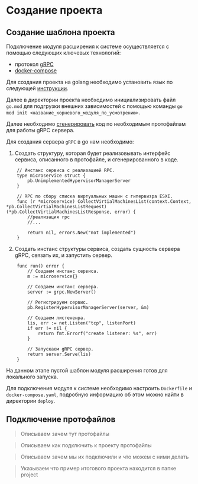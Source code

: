 # Создание проекта

## Создание шаблона проекта

Подключение модуля расширения к системе осуществляется с помощью следующих ключевых технологий:

- протокол [gRPC](https://grpc.io/docs/what-is-grpc/introduction/)
- [docker-compose](https://docs.docker.com/compose/)

Для создания проекта на golang необходимо установить язык по следующей [инструкции](https://go.dev/doc/install).

Далее в директории проекта необходимо инициализировать файл `go.mod` для подгрузки внешних зависимостей с помощью команды `go mod init <название_корневого_модуля_по_усмотрению>`.

Далее необходимо [сгенерировать](#Подключение-протофайлов) код по необходимым протофайлам для работы gRPC сервера.

Для создания сервера `gRPC` в go нам необходимо:

1. Создать структуру, которая будет реализовывать интерфейс сервиса, описанного в протофайле, и сгенерированного в коде.

```golang
    // Инстанс сервиса с реализацией RPC.
    type microservice struct {
        pb.UnimplementedHypervisorManagerServer
    }

    // RPC по сбору списка виртуальных машин с гипервизра ESXI.
    func (r *microservice) CollectVirtialMachinesList(context.Context, *pb.CollectVirtialMachinesListRequest) (*pb.CollectVirtialMachinesListResponse, error) {
        //реализация rpc
        //...

        return nil, errors.New("not implemented")
    }
```

2. Создать инстанс структуры сервиса, создать сущность сервера gRPC, связать их, и запустить сервер.

```golang
    func run() error {
        // Создаем инстанс сервиса.
        m := microservice{}

        // Создаем инстанс сервера.
        server := grpc.NewServer()

        // Регистрируем сервис.
        pb.RegisterHypervisorManagerServer(server, &m)

        // Создаем листененра.
        lis, err := net.Listen("tcp", listenPort)
        if err != nil {
            return fmt.Errorf("create listener: %s", err)
        }

        // Запускаем gRPC сервер.
        return server.Serve(lis)
    }
```

На данном этапе пустой шаблон модуля расширения готов для локального запуска.

Для подключения модуля к системе необходимо настроить `Dockerfile` и `docker-compose.yaml`, подробную информацию об этом можно найти в директории `deploy`.

## Подключение протофайлов


> Описываем зачем тут протофайлы

> Описываем как подключить к проекту протофайлы

> Описываем зачем мы их подключили и что можем с ними делать

> Указываем что пример итогового проекта находится в папке project
